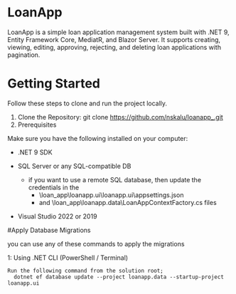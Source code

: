 # LoanApp

LoanApp is a simple loan application management system built with .NET 9, Entity Framework Core, MediatR, and Blazor Server.
It supports creating, viewing, editing, approving, rejecting, and deleting loan applications with pagination.

# Getting Started

Follow these steps to clone and run the project locally.

1. Clone the Repository: git clone https://github.com/nskalu/loanapp_.git
2. Prerequisites

Make sure you have the following installed on your computer:

- .NET 9 SDK

- SQL Server or any SQL-compatible DB 
  - if you want to use a remote SQL database, then update the credentials in the
    -  \loan_app\loanapp.ui\loanapp.ui\appsettings.json
    -  and \loan_app\loanapp.data\LoanAppContextFactory.cs files

 - Visual Studio 2022 or 2019

#Apply Database Migrations

you can use any of these commands to apply the migrations

 1: Using .NET CLI (PowerShell / Terminal)

    Run the following command from the solution root; 
      dotnet ef database update --project loanapp.data --startup-project loanapp.ui

